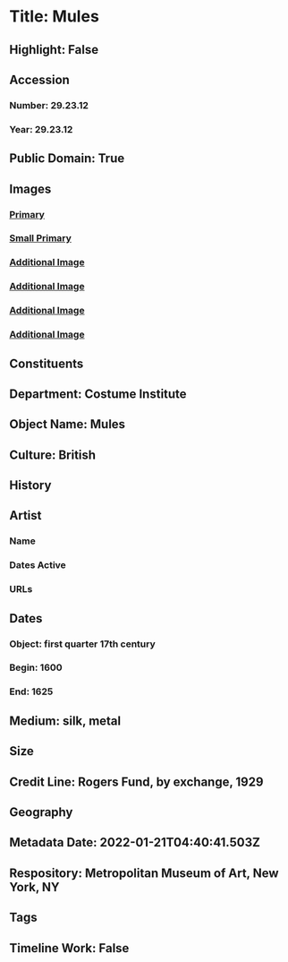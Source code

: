 # Title: Mules
## Highlight: False
## Accession
### Number: 29.23.12
### Year: 29.23.12
## Public Domain: True
## Images
### [Primary](https://images.metmuseum.org/CRDImages/ci/original/29.23.12_S.jpg)
### [Small Primary](https://images.metmuseum.org/CRDImages/ci/web-large/29.23.12_S.jpg)
### [Additional Image](https://images.metmuseum.org/CRDImages/ci/original/29.23.12_F.jpg)
### [Additional Image](https://images.metmuseum.org/CRDImages/ci/original/29.23.12_B.jpg)
### [Additional Image](https://images.metmuseum.org/CRDImages/ci/original/29.23.11dig2.jpg)
### [Additional Image](https://images.metmuseum.org/CRDImages/ci/original/29.23.11dig.tif.jpg)
## Constituents
## Department: Costume Institute
## Object Name: Mules
## Culture: British
## History
## Artist
### Name
### Dates Active
### URLs
## Dates
### Object: first quarter 17th century
### Begin: 1600
### End: 1625
## Medium: silk, metal
## Size
## Credit Line: Rogers Fund, by exchange, 1929
## Geography
## Metadata Date: 2022-01-21T04:40:41.503Z
## Respository: Metropolitan Museum of Art, New York, NY
## Tags
## Timeline Work: False